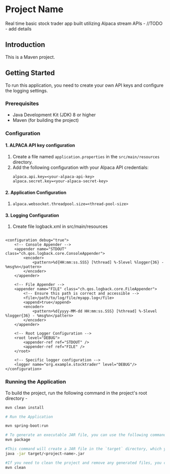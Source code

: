 # Project Name

Real time basic stock trader app built utilizing Alpaca stream APIs -
//TODO - add details

## Introduction

This is a Maven project.

## Getting Started

To run this application, you need to create your own API keys and configure the logging settings.

### Prerequisites

- Java Development Kit (JDK) 8 or higher
- Maven (for building the project)

### Configuration

#### 1. ALPACA API key configuration

1. Create a file named `application.properties` in the `src/main/resources` directory.
2. Add the following configuration with your Alpaca API credentials:
   ```properties
   alpaca.api.key=<your-alpaca-api-key>
   alpaca.secret.key=<your-alpaca-secret-key>
#### 2. Application Configuration
1. 
   ```properties
   alpaca.websocket.threadpool.size=<thread-pool-size>
   
#### 3. Logging Configuration
1. Create file logback.xml in src/main/resources
```

<configuration debug="true">
    <!-- Console Appender -->
    <appender name="STDOUT" class="ch.qos.logback.core.ConsoleAppender">
        <encoder>
            <pattern>%d{HH:mm:ss.SSS} [%thread] %-5level %logger{36} - %msg%n</pattern>
        </encoder>
    </appender>

    <!-- File Appender -->
    <appender name="FILE" class="ch.qos.logback.core.FileAppender">
        <!-- Ensure this path is correct and accessible -->
        <file>/path/to/log/file/myapp.log</file>
        <append>true</append>
        <encoder>
            <pattern>%d{yyyy-MM-dd HH:mm:ss.SSS} [%thread] %-5level %logger{36} - %msg%n</pattern>
        </encoder>
    </appender>

    <!-- Root Logger Configuration -->
    <root level="DEBUG">
        <appender-ref ref="STDOUT" />
        <appender-ref ref="FILE" />
    </root>

    <!-- Specific logger configuration -->
    <logger name="org.example.stocktrader" level="DEBUG"/>
</configuration>
```

### Running the Application

To build the project, run the following command in the project's root directory - 

```bash
mvn clean install

# Run the Application

mvn spring-boot:run

# To generate an executable JAR file, you can use the following command:
mvn package

#This command will create a JAR file in the `target` directory, which you can then run using:
java -jar target/<project-name>.jar

#If you need to clean the project and remove any generated files, you can use the following command:
mvn clean






